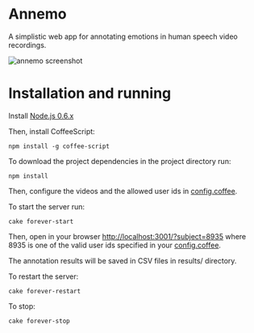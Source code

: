 Annemo
======

A simplistic web app for annotating emotions in human speech video recordings.

![annemo screenshot](https://github.com/ilyabo/annemo/raw/master/doc/screenshot.png)


Installation and running
======
Install [Node.js 0.6.x](http://nodejs.org/dist/v0.6.16/docs/#)

Then, install CoffeeScript:

    npm install -g coffee-script


To download the project dependencies in the project directory run: 

    npm install


Then, configure the videos and the allowed user ids in [config.coffee](https://github.com/ilyabo/annemo/blob/master/config.coffee).


To start the server run:

    cake forever-start

Then, open in your browser [http://localhost:3001/?subject=8935](http://localhost:3001/?subject=8935)
where 8935 is one of the valid user ids specified in your [config.coffee](https://github.com/ilyabo/annemo/blob/master/config.coffee).

The annotation results will be saved in CSV files in results/ directory.

To restart the server:

    cake forever-restart

To stop:

    cake forever-stop
 
